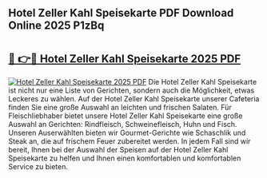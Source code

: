 ## Hotel Zeller Kahl Speisekarte PDF Download Online 2025 P1zBq

# <h2><a href="http://gc5zwl.nevu.top/?p=Hotel+Zeller+Kahl+Speisekarte">🔗 👉🔴 Hotel Zeller Kahl Speisekarte 2025 PDF</a></h2>

[![Hotel Zeller Kahl Speisekarte 2025 PDF](https://i.imgur.com/dBaPXMq.png)](http://gc5zwl.nevu.top/?p=Hotel+Zeller+Kahl+Speisekarte)
Die Hotel Zeller Kahl Speisekarte ist nicht nur eine Liste von Gerichten, sondern auch die Möglichkeit, etwas Leckeres zu wählen. Auf der Hotel Zeller Kahl Speisekarte unserer Cafeteria finden Sie eine große Auswahl an leichten und frischen Salaten. Für Fleischliebhaber bietet unsere Hotel Zeller Kahl Speisekarte eine große Auswahl an Gerichten: Rindfleisch, Schweinefleisch, Huhn und Fisch. Unseren Auserwählten bieten wir Gourmet-Gerichte wie Schaschlik und Steak an, die auf frischem Feuer zubereitet werden. In jedem Fall sind wir bereit, Ihnen bei der Auswahl der Speisen auf der Hotel Zeller Kahl Speisekarte zu helfen und Ihnen einen komfortablen und komfortablen Service zu bieten.
